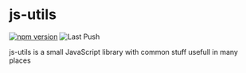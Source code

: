 # js-utils

[![npm version](https://badge.fury.io/js/@uncover%2Fjs-utils.svg)](https://badge.fury.io/js/@uncover%2Fjs-utils)
![Last Push](https://github.com/ash-uncover/js-utils/actions/workflows/PUSH-publish.yml/badge.svg)

js-utils is a small JavaScript library with common stuff usefull in many places

